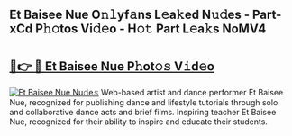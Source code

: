 ## Et Baisee Nue O𝚗𝚕yf𝚊ns L𝚎a𝚔ed N𝚞𝚍es - Part-xCd P𝚑𝚘tos Vi𝚍𝚎o - H𝚘𝚝 Part L𝚎a𝚔s NoMV4

# <h2><a href="http://kf6cvp.oniu.top/?m=Et+Baisee+Nue">🔗👉 🔴 Et Baisee Nue P𝚑ot𝚘𝚜 V𝚒d𝚎o</a></h2>

[![Et Baisee Nue Nu𝚍e𝚜](https://i.imgur.com/0qMVB7G.gif)](http://kf6cvp.oniu.top/?m=Et+Baisee+Nue)
Web-based artist and dance performer Et Baisee Nue, recognized for publishing dance and lifestyle tutorials through solo and collaborative dance acts and brief films. Inspiring teacher Et Baisee Nue, recognized for their ability to inspire and educate their students.  
